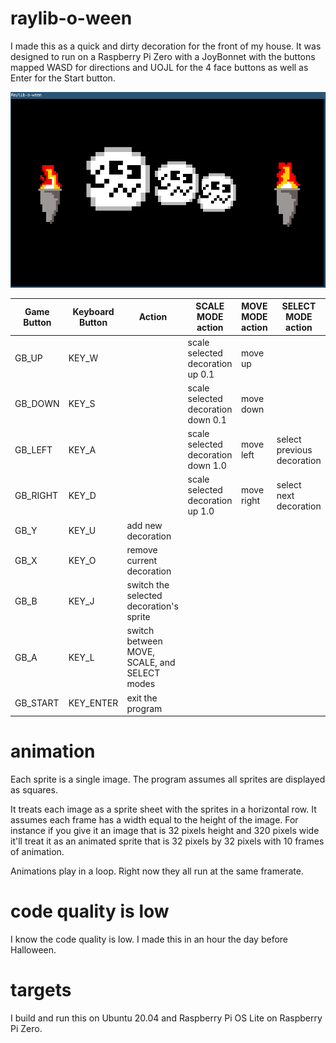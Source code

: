 # raylib-o-ween 
I made this as a quick and dirty decoration for the front of my house. It was designed to run on a Raspberry Pi Zero with a JoyBonnet with the buttons mapped WASD for directions and UOJL for the 4 face buttons as well as Enter for the Start button.

![alt text](screenshot.png)


| Game Button   | Keyboard Button   | Action                                        | SCALE MODE action                     | MOVE MODE action  | SELECT MODE action        |
| ---           | ---               | ---                                           | ---                                   | ---               | ---                       |
| GB_UP         | KEY_W             |                                               | scale selected decoration up 0.1      | move up           |                           | 
| GB_DOWN       | KEY_S             |                                               | scale selected decoration down 0.1    | move down         |                           |
| GB_LEFT       | KEY_A             |                                               | scale selected decoration down 1.0    | move left         | select previous decoration|
| GB_RIGHT      | KEY_D             |                                               | scale selected decoration up 1.0      | move right        | select next decoration    |
| GB_Y          | KEY_U             | add new decoration                            |                                       |                   |                           |
| GB_X          | KEY_O             | remove current decoration                     |                                       |                   |                           |
| GB_B          | KEY_J             | switch the selected decoration's sprite       |                                       |                   |                           |
| GB_A          | KEY_L             | switch between MOVE, SCALE, and SELECT modes  |                                       |                   |                           |
| GB_START      | KEY_ENTER         | exit the program                              |                                       |                   |                           |

# animation
Each sprite is a single image. The program assumes all sprites are displayed as squares. 

It treats each image as a sprite sheet with the sprites in a horizontal row. It assumes each frame has a width equal to the height of the image. For instance if you give it an image that is 32 pixels height and 320 pixels wide it'll treat it as an animated sprite that is 32 pixels by 32 pixels with 10 frames of animation.

Animations play in a loop. Right now they all run at the same framerate.

# code quality is low
I know the code quality is low. I made this in an hour the day before Halloween.

# targets
I build and run this on Ubuntu 20.04 and Raspberry Pi OS Lite on Raspberry Pi Zero.
